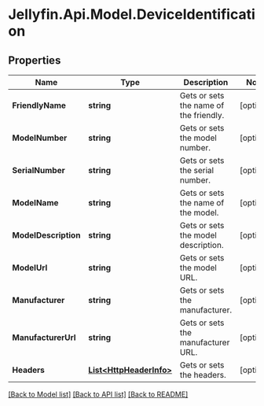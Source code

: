 
# Jellyfin.Api.Model.DeviceIdentification

## Properties

Name | Type | Description | Notes
------------ | ------------- | ------------- | -------------
**FriendlyName** | **string** | Gets or sets the name of the friendly. | [optional] 
**ModelNumber** | **string** | Gets or sets the model number. | [optional] 
**SerialNumber** | **string** | Gets or sets the serial number. | [optional] 
**ModelName** | **string** | Gets or sets the name of the model. | [optional] 
**ModelDescription** | **string** | Gets or sets the model description. | [optional] 
**ModelUrl** | **string** | Gets or sets the model URL. | [optional] 
**Manufacturer** | **string** | Gets or sets the manufacturer. | [optional] 
**ManufacturerUrl** | **string** | Gets or sets the manufacturer URL. | [optional] 
**Headers** | [**List&lt;HttpHeaderInfo&gt;**](HttpHeaderInfo.md) | Gets or sets the headers. | [optional] 

[[Back to Model list]](../README.md#documentation-for-models)
[[Back to API list]](../README.md#documentation-for-api-endpoints)
[[Back to README]](../README.md)

